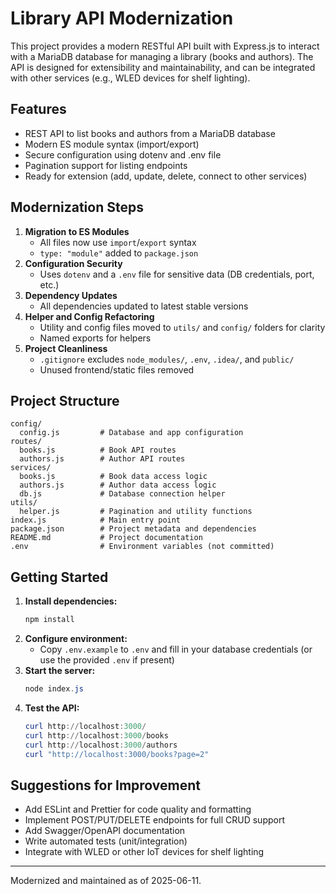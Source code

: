 # Library API Modernization

This project provides a modern RESTful API built with Express.js to interact with a MariaDB database for managing a library (books and authors). The API is designed for extensibility and maintainability, and can be integrated with other services (e.g., WLED devices for shelf lighting).

## Features
- REST API to list books and authors from a MariaDB database
- Modern ES module syntax (import/export)
- Secure configuration using dotenv and .env file
- Pagination support for listing endpoints
- Ready for extension (add, update, delete, connect to other services)

## Modernization Steps

1. **Migration to ES Modules**
   - All files now use `import`/`export` syntax
   - `type: "module"` added to `package.json`
2. **Configuration Security**
   - Uses `dotenv` and a `.env` file for sensitive data (DB credentials, port, etc.)
3. **Dependency Updates**
   - All dependencies updated to latest stable versions
4. **Helper and Config Refactoring**
   - Utility and config files moved to `utils/` and `config/` folders for clarity
   - Named exports for helpers
5. **Project Cleanliness**
   - `.gitignore` excludes `node_modules/`, `.env`, `.idea/`, and `public/`
   - Unused frontend/static files removed

## Project Structure

```
config/
  config.js         # Database and app configuration
routes/
  books.js          # Book API routes
  authors.js        # Author API routes
services/
  books.js          # Book data access logic
  authors.js        # Author data access logic
  db.js             # Database connection helper
utils/
  helper.js         # Pagination and utility functions
index.js            # Main entry point
package.json        # Project metadata and dependencies
README.md           # Project documentation
.env                # Environment variables (not committed)
```

## Getting Started

1. **Install dependencies:**
   ```powershell
   npm install
   ```
2. **Configure environment:**
   - Copy `.env.example` to `.env` and fill in your database credentials (or use the provided `.env` if present)
3. **Start the server:**
   ```powershell
   node index.js
   ```
4. **Test the API:**
   ```powershell
   curl http://localhost:3000/
   curl http://localhost:3000/books
   curl http://localhost:3000/authors
   curl "http://localhost:3000/books?page=2"
   ```

## Suggestions for Improvement
- Add ESLint and Prettier for code quality and formatting
- Implement POST/PUT/DELETE endpoints for full CRUD support
- Add Swagger/OpenAPI documentation
- Write automated tests (unit/integration)
- Integrate with WLED or other IoT devices for shelf lighting

---
Modernized and maintained as of 2025-06-11.
